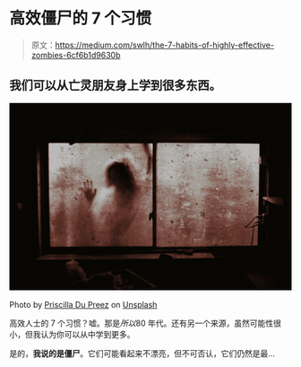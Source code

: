 # 高效僵尸的 7 个习惯

> 原文：<https://medium.com/swlh/the-7-habits-of-highly-effective-zombies-6cf6b1d9630b>

## 我们可以从亡灵朋友身上学到很多东西。

![](img/3381bc416b5c65fd7bb1afeb9fc2505d.png)

Photo by [Priscilla Du Preez](https://unsplash.com/photos/ksMmG5vk9pE?utm_source=unsplash&utm_medium=referral&utm_content=creditCopyText) on [Unsplash](https://unsplash.com/search/photos/zombies?utm_source=unsplash&utm_medium=referral&utm_content=creditCopyText)

高效人士的 7 个习惯？嘘。那是*所以*80 年代。还有另一个来源，虽然可能性很小，但我认为你可以从中学到更多。

是的，**我说的是僵尸**。它们可能看起来不漂亮，但不可否认，它们仍然是最…